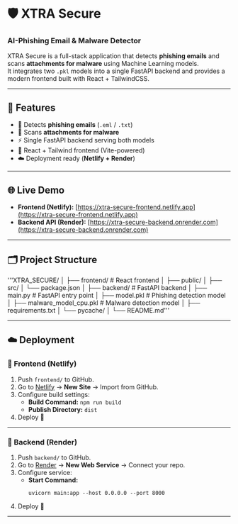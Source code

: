 # 🛡️ XTRA Secure  
### AI-Phishing Email & Malware Detector

XTRA Secure is a full-stack application that detects **phishing emails** and scans **attachments for malware** using Machine Learning models.  
It integrates two `.pkl` models into a single FastAPI backend and provides a modern frontend built with React + TailwindCSS.  

---

## 🚀 Features  
- 📧 Detects **phishing emails** (`.eml` / `.txt`)  
- 🦠 Scans **attachments for malware**  
- ⚡ Single FastAPI backend serving both models  
- 🎨 React + Tailwind frontend (Vite-powered)  
- ☁️ Deployment ready (**Netlify + Render**)  

---

## 🌐 Live Demo  

- **Frontend (Netlify):** [https://xtra-secure-frontend.netlify.app](https://xtra-secure-frontend.netlify.app)  
- **Backend API (Render):** [https://xtra-secure-backend.onrender.com](https://xtra-secure-backend.onrender.com)   

---

## 🗂️ Project Structure  
'''XTRA_SECURE/
│
├── frontend/ # React frontend
│ ├── public/
│ ├── src/
│ └── package.json
│
├── backend/ # FastAPI backend
│ ├── main.py # FastAPI entry point
│ ├── model.pkl # Phishing detection model
│ ├── malware_model_cpu.pkl # Malware detection model
│ ├── requirements.txt
│ └── pycache/
│
└── README.md'''

---

## ☁️ Deployment  

### 🔹 Frontend (Netlify)
1. Push `frontend/` to GitHub.  
2. Go to [Netlify](https://www.netlify.com/) → **New Site** → Import from GitHub.  
3. Configure build settings:  
   - **Build Command:** `npm run build`  
   - **Publish Directory:** `dist`  
4. Deploy 🎉  

---

### 🔹 Backend (Render)
1. Push `backend/` to GitHub.  
2. Go to [Render](https://render.com/) → **New Web Service** → Connect your repo.  
3. Configure service:  
   - **Start Command:**  
     ```
     uvicorn main:app --host 0.0.0.0 --port 8000
     ```
4. Deploy 🚀  

---
